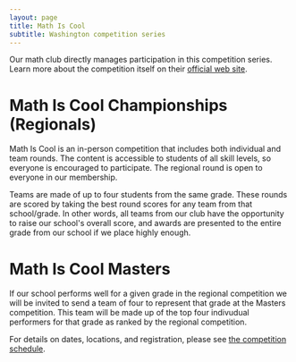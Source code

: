 ```yaml
---
layout: page
title: Math Is Cool
subtitle: Washington competition series
---
```


Our math club directly manages participation in this competition series. Learn more about
the competition itself on their [official web site](http://www.academicsarecool.com/).

# Math Is Cool Championships (Regionals)

Math Is Cool is an in-person competition that includes both individual and team rounds. The content
is accessible to students of all skill levels, so everyone is encouraged to participate. The
regional round is open to everyone in our membership.

Teams are made of up to four students from the same grade. These rounds are scored by taking the best
round scores for any team from that school/grade. In other words, all teams from our club have the
opportunity to raise our school's overall score, and awards are presented to the entire grade from our
school if we place highly enough.

# Math Is Cool Masters

If our school performs well for a given grade in the regional competition we will be invited to send a
team of four to represent that grade at the Masters competition. This team will be made up of the top 
four indivudual performers for that grade as ranked by the regional competition.

For details on dates, locations, and registration, please see [the competition schedule](/competitions).